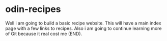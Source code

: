 # odin-recipes
Well i am going to build a basic recipe website. This will have a main index
page with a few links to recipes. Also i am going to continue learning more of
Git because it real cost me
(END).
